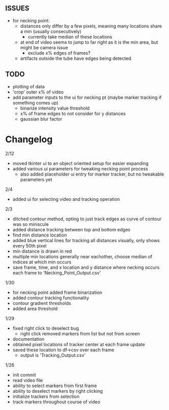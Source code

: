 ## ISSUES
- for necking point:
    - distances only differ by a few pixels, meaning many locations share a min (usually consecutively)
        - currently take median of these locations
    - at end of video seems to jump to far right as it is the min area, but might be camera issue
        - exclude x% edges of frames?
    - artifacts outside the tube have edges being detected

## TODO
- plotting of data
- 'crop' outer x% of video 
- add parameter inputs to the ui for necking pt (maybe marker tracking if something comes up)
    - binarize intensity value threshold
    - x% of frame edges to not consider for y distances
    - gaussian blur factor

# Changelog

2/12
- moved tkinter ui to an object oriented setup for easier expanding
- added various ui parameters for tweaking necking point process
    - also added placeholder ui entry for marker tracker, but no tweakable parameters yet

2/4
- added ui for selecting video and tracking operation

2/3
- ditched contour method, opting to just track edges as curve of contour was so miniscule
- added distance tracking between top and bottom edges
- find min distance location
- added blue vertical lines for tracking all distances visually, only shows every 50th pixel
- min distance is drawn in red
- multiple min locations generally near eachother, choose median of indices at which min occurs
- save frame, time, and x location and y distance where necking occurs each frame to 'Necking_Point_Output.csv'

1/30
- for necking point added frame binarization
- added contour tracking functionality
- contour gradient thresholds
- added area threshold

1/29
- fixed right click to deselect bug
    - right click removed markers from list but not from screen
- documentation
- obtained pixel locations of tracker center at each frame update
- saved these location to df->csv over each frame
    - output is 'Tracking_Output.csv'

1/26

- init commit
- read video file
- ability to select markers from first frame
- ability to deselect markers by right clicking
- initialize trackers from selection
- track markers throughout course of video